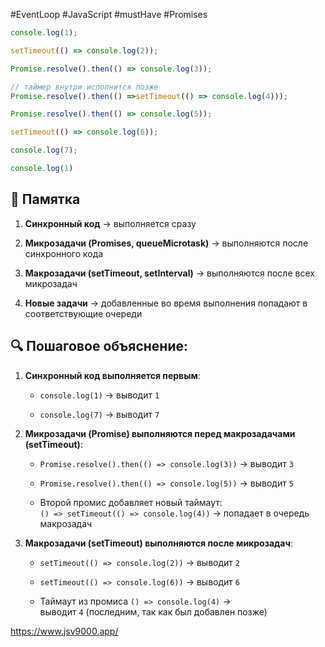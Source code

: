 
 #EventLoop #JavaScript #mustHave #Promises
 

```js
console.log(1);

setTimeout(() => console.log(2));

Promise.resolve().then(() => console.log(3));

// таймер внутри исполнится позже
Promise.resolve().then(() =>setTimeout(() => console.log(4)));

Promise.resolve().then(() => console.log(5));

setTimeout(() => console.log(6));

console.log(7);

console.log(1)
```

## 📝 Памятка 

1. **Синхронный код** → выполняется сразу
    
2. **Микрозадачи (Promises, queueMicrotask)** → выполняются после синхронного кода
    
3. **Макрозадачи (setTimeout, setInterval)** → выполняются после всех микрозадач
    
4. **Новые задачи** → добавленные во время выполнения попадают в соответствующие очереди



## 🔍 Пошаговое объяснение:

1. **Синхронный код выполняется первым**:
    
    - `console.log(1)` → выводит `1`
        
    - `console.log(7)` → выводит `7`
        
2. **Микрозадачи (Promise) выполняются перед макрозадачами (setTimeout)**:
    
    - `Promise.resolve().then(() => console.log(3))` → выводит `3`
        
    - `Promise.resolve().then(() => console.log(5))` → выводит `5`
        
    - Второй промис добавляет новый таймаут:  
        `() => setTimeout(() => console.log(4))` → попадает в очередь макрозадач
        
3. **Макрозадачи (setTimeout) выполняются после микрозадач**:
    
    - `setTimeout(() => console.log(2))` → выводит `2`
        
    - `setTimeout(() => console.log(6))` → выводит `6`
        
    - Таймаут из промиса `() => console.log(4)` → выводит `4` (последним, так как был добавлен позже)


https://www.jsv9000.app/
